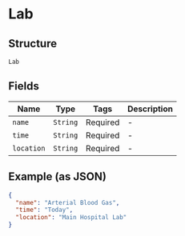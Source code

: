 
# Lab

## Structure

`Lab`

## Fields

| Name | Type | Tags | Description |
|  --- | --- | --- | --- |
| `name` | `String` | Required | - |
| `time` | `String` | Required | - |
| `location` | `String` | Required | - |

## Example (as JSON)

```json
{
  "name": "Arterial Blood Gas",
  "time": "Today",
  "location": "Main Hospital Lab"
}
```

